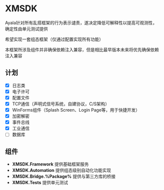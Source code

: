 # XMSDK

Ayala针对所有乱搭框架的行为表示谴责，遂决定降低可解释性以提高可观测性，确定性由单元测试提供

希望实现一套组态框架（仅通过配置实现所有功能）

本框架所涉及组件并非确保依赖注入兼容，但是相比最早版本未来将优先确保依赖注入兼容

## 计划

- [X] 日志类
- [X] 电子许可
- [X] 配置文件
- [X] TCP通信（声明式信号系统，自建协议，C/S架构）
- [X] WinForms组件（Splash Screen、Login Page等，用于快捷开发）
- [X] 加密解密
- [X] 事件总线
- [X] 工业通信
- [ ] 数据库

## 组件

-  **XMSDK.Framework** 提供基础框架服务
-  **XMSDK.Automation** 提供组态级别自动化功能实现
-  **XMSDK.Bridge.%Package%** 提供与第三方库的桥接
-  **XMSDK.Tests** 提供单元测试
